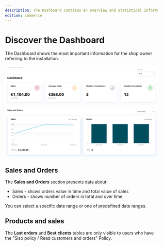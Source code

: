 ```yaml
---
description: The Dashboard contains an overview and statistical information about your shop.
edition: commerce
---
```


# Discover the Dashboard

The Dashboard shows the most important information for the shop owner referring to the installation.

![](img/commerce_cockpit.png)

## Sales and Orders

The **Sales and Orders** section presents data about:

- Sales - shows orders value in time and total value of sales
- Orders - shows number of orders in total and over time

You can select a specific date range or one of predefined date ranges.

## Products and sales

The **Last orders** and **Best clients** tables are only visible to users who have the "Siso policy / Read customers and orders" Policy.

